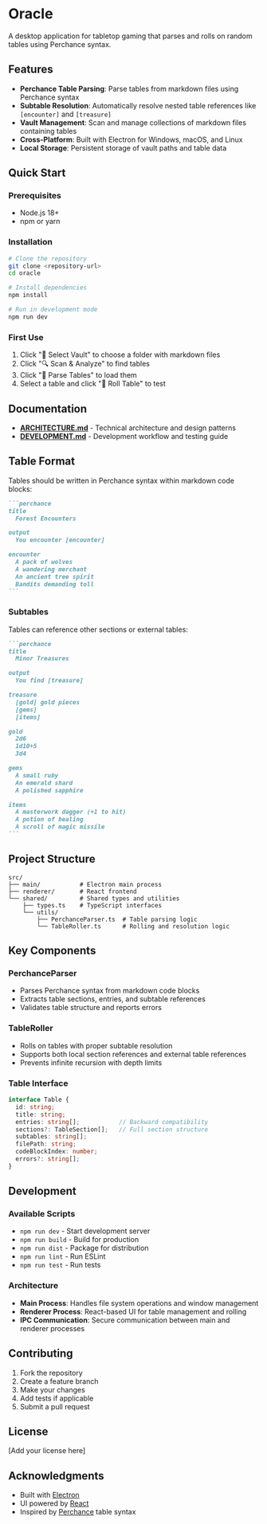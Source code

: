 # Oracle

A desktop application for tabletop gaming that parses and rolls on random tables using Perchance syntax.

## Features

- **Perchance Table Parsing**: Parse tables from markdown files using Perchance syntax
- **Subtable Resolution**: Automatically resolve nested table references like `[encounter]` and `[treasure]`
- **Vault Management**: Scan and manage collections of markdown files containing tables
- **Cross-Platform**: Built with Electron for Windows, macOS, and Linux
- **Local Storage**: Persistent storage of vault paths and table data

## Quick Start

### Prerequisites

- Node.js 18+
- npm or yarn

### Installation

```bash
# Clone the repository
git clone <repository-url>
cd oracle

# Install dependencies
npm install

# Run in development mode
npm run dev
```

### First Use

1. Click "📁 Select Vault" to choose a folder with markdown files
2. Click "🔍 Scan & Analyze" to find tables
3. Click "🎲 Parse Tables" to load them
4. Select a table and click "🎲 Roll Table" to test

## Documentation

- **[ARCHITECTURE.md](./ARCHITECTURE.md)** - Technical architecture and design patterns
- **[DEVELOPMENT.md](./DEVELOPMENT.md)** - Development workflow and testing guide

## Table Format

Tables should be written in Perchance syntax within markdown code blocks:

````markdown
```perchance
title
  Forest Encounters

output
  You encounter [encounter]

encounter
  A pack of wolves
  A wandering merchant
  An ancient tree spirit
  Bandits demanding toll
```
````

### Subtables

Tables can reference other sections or external tables:

````markdown
```perchance
title
  Minor Treasures

output
  You find [treasure]

treasure
  [gold] gold pieces
  [gems]
  [items]

gold
  2d6
  1d10+5
  3d4

gems
  A small ruby
  An emerald shard
  A polished sapphire

items
  A masterwork dagger (+1 to hit)
  A potion of healing
  A scroll of magic missile
```
````

## Project Structure

```
src/
├── main/           # Electron main process
├── renderer/       # React frontend
└── shared/         # Shared types and utilities
    ├── types.ts    # TypeScript interfaces
    └── utils/
        ├── PerchanceParser.ts  # Table parsing logic
        └── TableRoller.ts      # Rolling and resolution logic
```

## Key Components

### PerchanceParser

- Parses Perchance syntax from markdown code blocks
- Extracts table sections, entries, and subtable references
- Validates table structure and reports errors

### TableRoller

- Rolls on tables with proper subtable resolution
- Supports both local section references and external table references
- Prevents infinite recursion with depth limits

### Table Interface

```typescript
interface Table {
  id: string;
  title: string;
  entries: string[];           // Backward compatibility
  sections?: TableSection[];   // Full section structure
  subtables: string[];
  filePath: string;
  codeBlockIndex: number;
  errors?: string[];
}
```

## Development

### Available Scripts

- `npm run dev` - Start development server
- `npm run build` - Build for production
- `npm run dist` - Package for distribution
- `npm run lint` - Run ESLint
- `npm run test` - Run tests

### Architecture

- **Main Process**: Handles file system operations and window management
- **Renderer Process**: React-based UI for table management and rolling
- **IPC Communication**: Secure communication between main and renderer processes

## Contributing

1. Fork the repository
2. Create a feature branch
3. Make your changes
4. Add tests if applicable
5. Submit a pull request

## License

[Add your license here]

## Acknowledgments

- Built with [Electron](https://electronjs.org/)
- UI powered by [React](https://reactjs.org/)
- Inspired by [Perchance](https://perchance.org/) table syntax
